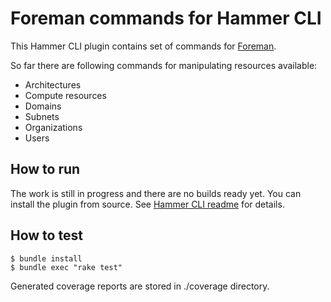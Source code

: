 Foreman commands for Hammer CLI
===============================

This Hammer CLI plugin contains set of commands for [Foreman](http://theforeman.org/).

So far there are following commands for manipulating resources available:
- Architectures
- Compute resources
- Domains
- Subnets
- Organizations
- Users

How to run
----------

The work is still in progress and there are no builds ready yet. You can install the plugin from source.
See [Hammer CLI readme](https://github.com/theforeman/hammer-cli/blob/master/README.md#how-to-run) for details.


How to test
------------

    $ bundle install
    $ bundle exec "rake test"

Generated coverage reports are stored in ./coverage directory.


